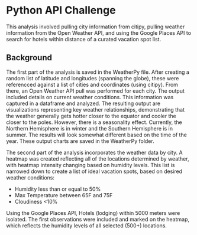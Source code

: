 # Python API Challenge

This analysis involved pulling city information from citipy, pulling weather information from the Open Weather API, and using the Google Places API to search for hotels within distance of a curated vacation spot list.


## Background

The first part of the analysis is saved in the WeatherPy file.  After creating a random list of latitude and longitudes (spanning the globe), these were referencced against a list of cities and coordinates (using citipy).  From there, an Open Weather API pull was performed for each city.  The output included details on current weather conditions.  This information was captured in a dataframe and analyzed.  The resulting output are visualizations representing key weather relationships, demonstrating that the weather generally gets hotter closer to the equator and cooler the closer to the poles.  However, there is a seasonality effect.  Currently, the Northern Hemisphere is in winter and the Southern Hemisphere is in summer.  The results will look somewhat different based on the time of the year. These output charts are saved in the WeatherPy folder.

The second part of the analysis incorporates the weather data by city.  A heatmap was created reflecting all of the locations determined by weather, with heatmap intensity changing based on humidity levels. This list is narrowed down to create a list of ideal vacation spots, based on desired weather conditions:
* Humidity less than or equal to 50%
* Max Temperature between 65F and 75F
* Cloudiness <10%

Using the Google Places API, Hotels (lodging) within 5000 meters were isolated.  The first observations were included and marked on the heatmap, which reflects the humidity levels of all selected (500+) locations.



